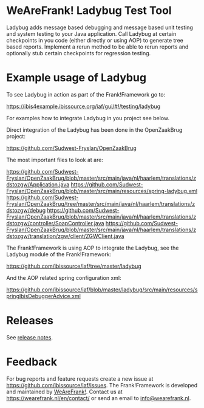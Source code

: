 WeAreFrank! Ladybug Test Tool
=============================

Ladybug adds message based debugging and message based unit testing and system testing to your Java application. Call
Ladybug at certain checkpoints in you code (either directly or using AOP) to generate tree based reports. Implement a
rerun method to be able to rerun reports and optionally stub certain checkpoints for regression testing.


Example usage of Ladybug
========================

To see Ladybug in action as part of the Frank!Framework go to:

https://ibis4example.ibissource.org/iaf/gui/#!/testing/ladybug

For examples how to integrate Ladybug in you project see below.

Direct integration of the Ladybug has been done in the OpenZaakBrug project:

https://github.com/Sudwest-Fryslan/OpenZaakBrug

The most important files to look at are:

https://github.com/Sudwest-Fryslan/OpenZaakBrug/blob/master/src/main/java/nl/haarlem/translations/zdstozgw/Application.java
https://github.com/Sudwest-Fryslan/OpenZaakBrug/blob/master/src/main/resources/spring-ladybug.xml
https://github.com/Sudwest-Fryslan/OpenZaakBrug/tree/master/src/main/java/nl/haarlem/translations/zdstozgw/debug
https://github.com/Sudwest-Fryslan/OpenZaakBrug/blob/master/src/main/java/nl/haarlem/translations/zdstozgw/controller/SoapController.java
https://github.com/Sudwest-Fryslan/OpenZaakBrug/blob/master/src/main/java/nl/haarlem/translations/zdstozgw/translation/zgw/client/ZGWClient.java

The Frank!Framework is using AOP to integrate the Ladybug, see the Ladybug module of the Frank!Framework:

https://github.com/ibissource/iaf/tree/master/ladybug

And the AOP related spring configuration xml:

https://github.com/ibissource/iaf/blob/master/ladybug/src/main/resources/springIbisDebuggerAdvice.xml


Releases
========

See [release notes](RELEASES.md).


Feedback
========

For bug reports and feature requests create a new issue at <https://github.com/ibissource/iaf/issues>. The
Frank!Framework is developed and maintained by [WeAreFrank!](https://wearefrank.nl/). Contact us at
<https://wearefrank.nl/en/contact/> or send an email to info@wearefrank.nl.
